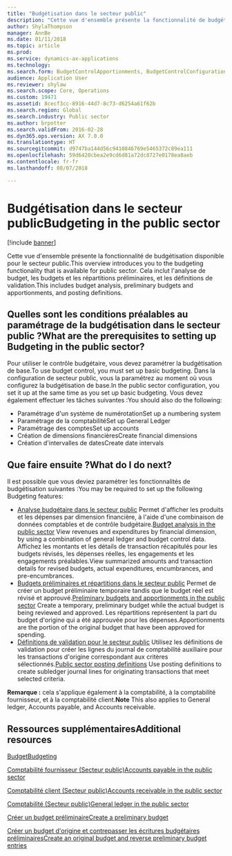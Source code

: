 ```yaml
---
title: "Budgétisation dans le secteur public"
description: "Cette vue d'ensemble présente la fonctionnalité de budgétisation disponible pour le secteur public. Cela inclut l'analyse de budget, les budgets et les répartitions préliminaires, et les définitions de validation."
author: ShylaThompson
manager: AnnBe
ms.date: 01/11/2018
ms.topic: article
ms.prod: 
ms.service: dynamics-ax-applications
ms.technology: 
ms.search.form: BudgetControlApportionments, BudgetControlConfiguration, BudgetControlStatistics, BudgetParameters
audience: Application User
ms.reviewer: shylaw
ms.search.scope: Core, Operations
ms.custom: 19471
ms.assetid: 8cecf3cc-8916-44d7-8c73-d6254a61f62b
ms.search.region: Global
ms.search.industry: Public sector
ms.author: brpotter
ms.search.validFrom: 2016-02-28
ms.dyn365.ops.version: AX 7.0.0
ms.translationtype: HT
ms.sourcegitcommit: d9747ba144d56c9410846769e5465372c89ea111
ms.openlocfilehash: 59d6420cbea2e9cd6d81a72dc8727e0178ea8aeb
ms.contentlocale: fr-fr
ms.lasthandoff: 08/07/2018

---
```


# <a name="budgeting-in-the-public-sector"></a><span data-ttu-id="2350f-104">Budgétisation dans le secteur public</span><span class="sxs-lookup"><span data-stu-id="2350f-104">Budgeting in the public sector</span></span>

[!include [banner](../includes/banner.md)]

<span data-ttu-id="2350f-105">Cette vue d'ensemble présente la fonctionnalité de budgétisation disponible pour le secteur public.</span><span class="sxs-lookup"><span data-stu-id="2350f-105">This overview introduces you to the budgeting functionality that is available for public sector.</span></span> <span data-ttu-id="2350f-106">Cela inclut l'analyse de budget, les budgets et les répartitions préliminaires, et les définitions de validation.</span><span class="sxs-lookup"><span data-stu-id="2350f-106">This includes budget analysis, preliminary budgets and apportionments, and posting definitions.</span></span>

<a name="what-are-the-prerequisites-to-setting-up-budgeting-in-the-public-sector"></a><span data-ttu-id="2350f-107">Quelles sont les conditions préalables au paramétrage de la budgétisation dans le secteur public ?</span><span class="sxs-lookup"><span data-stu-id="2350f-107">What are the prerequisites to setting up Budgeting in the public sector?</span></span>
------------------------------------------------------------------------

<span data-ttu-id="2350f-108">Pour utiliser le contrôle budgétaire, vous devez paramétrer la budgétisation de base.</span><span class="sxs-lookup"><span data-stu-id="2350f-108">To use budget control, you must set up basic budgeting.</span></span> <span data-ttu-id="2350f-109">Dans la configuration de secteur public, vous la paramétrez au moment où vous configurez la budgétisation de base.</span><span class="sxs-lookup"><span data-stu-id="2350f-109">In the public sector configuration, you set it up at the same time as you set up basic budgeting.</span></span> <span data-ttu-id="2350f-110">Vous devez également effectuer les tâches suivantes :</span><span class="sxs-lookup"><span data-stu-id="2350f-110">You should also do the following:</span></span>

-   <span data-ttu-id="2350f-111">Paramétrage d'un système de numérotation</span><span class="sxs-lookup"><span data-stu-id="2350f-111">Set up a numbering system</span></span>
-   <span data-ttu-id="2350f-112">Paramétrage de la comptabilité</span><span class="sxs-lookup"><span data-stu-id="2350f-112">Set up General Ledger</span></span>
-   <span data-ttu-id="2350f-113">Paramétrage des comptes</span><span class="sxs-lookup"><span data-stu-id="2350f-113">Set up accounts</span></span>
-   <span data-ttu-id="2350f-114">Création de dimensions financières</span><span class="sxs-lookup"><span data-stu-id="2350f-114">Create financial dimensions</span></span>
-   <span data-ttu-id="2350f-115">Création d'intervalles de dates</span><span class="sxs-lookup"><span data-stu-id="2350f-115">Create date intervals</span></span>

## <a name="what-do-i-do-next"></a><span data-ttu-id="2350f-116">Que faire ensuite ?</span><span class="sxs-lookup"><span data-stu-id="2350f-116">What do I do next?</span></span>
<span data-ttu-id="2350f-117">Il est possible que vous deviez paramétrer les fonctionnalités de budgétisation suivantes :</span><span class="sxs-lookup"><span data-stu-id="2350f-117">You may be required to set up the following Budgeting features:</span></span>

-   <span data-ttu-id="2350f-118">[Analyse budgétaire dans le secteur public](budget-analysis-public-sector.md) Permet d'afficher les produits et les dépenses par dimension financière, à l'aide d'une combinaison de données comptables et de contrôle budgétaire.</span><span class="sxs-lookup"><span data-stu-id="2350f-118">[Budget analysis in the public sector](budget-analysis-public-sector.md) View revenues and expenditures by financial dimension, by using a combination of general ledger and budget control data.</span></span> <span data-ttu-id="2350f-119">Affichez les montants et les détails de transaction récapitulés pour les budgets révisés, les dépenses réelles, les engagements et les engagements préalables.</span><span class="sxs-lookup"><span data-stu-id="2350f-119">View summarized amounts and transaction details for revised budgets, actual expenditures, encumbrances, and pre-encumbrances.</span></span>
-   <span data-ttu-id="2350f-120">[Budgets préliminaires et répartitions dans le secteur public](preliminary-budgets-apportionments-public-sector.md) Permet de créer un budget préliminaire temporaire tandis que le budget réel est révisé et approuvé.</span><span class="sxs-lookup"><span data-stu-id="2350f-120">[Preliminary budgets and apportionments in the public sector](preliminary-budgets-apportionments-public-sector.md) Create a temporary, preliminary budget while the actual budget is being reviewed and approved.</span></span> <span data-ttu-id="2350f-121">Les répartitions représentent la part du budget d'origine qui a été approuvée pour les dépenses.</span><span class="sxs-lookup"><span data-stu-id="2350f-121">Apportionments are the portion of the original budget that have been approved for spending.</span></span>
-   <span data-ttu-id="2350f-122">[Définitions de validation pour le secteur public](posting-definitions-public-sector.md) Utilisez les définitions de validation pour créer les lignes du journal de comptabilité auxiliaire pour les transactions d'origine correspondant aux critères sélectionnés.</span><span class="sxs-lookup"><span data-stu-id="2350f-122">[Public sector posting definitions](posting-definitions-public-sector.md) Use posting definitions to create subledger journal lines for originating transactions that meet selected criteria.</span></span>

<span data-ttu-id="2350f-123">**Remarque :** cela s'applique également à la comptabilité, à la comptabilité fournisseur, et à la comptabilité client.</span><span class="sxs-lookup"><span data-stu-id="2350f-123">**Note** This also applies to General ledger, Accounts payable, and Accounts receivable.</span></span>

<a name="additional-resources"></a><span data-ttu-id="2350f-124">Ressources supplémentaires</span><span class="sxs-lookup"><span data-stu-id="2350f-124">Additional resources</span></span>
--------

[<span data-ttu-id="2350f-125">Budget</span><span class="sxs-lookup"><span data-stu-id="2350f-125">Budgeting</span></span>](../budgeting/budgeting-overview.md)

[<span data-ttu-id="2350f-126">Comptabilité fournisseur (Secteur public)</span><span class="sxs-lookup"><span data-stu-id="2350f-126">Accounts payable in the public sector</span></span>](accounts-payable-public-sector.md)

[<span data-ttu-id="2350f-127">Comptabilité client (Secteur public)</span><span class="sxs-lookup"><span data-stu-id="2350f-127">Accounts receivable in the public sector</span></span>](accounts-receivable-public-sector.md)

[<span data-ttu-id="2350f-128">Comptabilité (Secteur public)</span><span class="sxs-lookup"><span data-stu-id="2350f-128">General ledger in the public sector</span></span>](general-ledger-public-sector.md)

[<span data-ttu-id="2350f-129">Créer un budget préliminaire</span><span class="sxs-lookup"><span data-stu-id="2350f-129">Create a preliminary budget</span></span>](tasks/create-preliminary-budget-public-sector.md)

[<span data-ttu-id="2350f-130">Créer un budget d'origine et contrepasser les écritures budgétaires préliminaires</span><span class="sxs-lookup"><span data-stu-id="2350f-130">Create an original budget and reverse preliminary budget entries</span></span>](tasks/create-original-budget.md)





